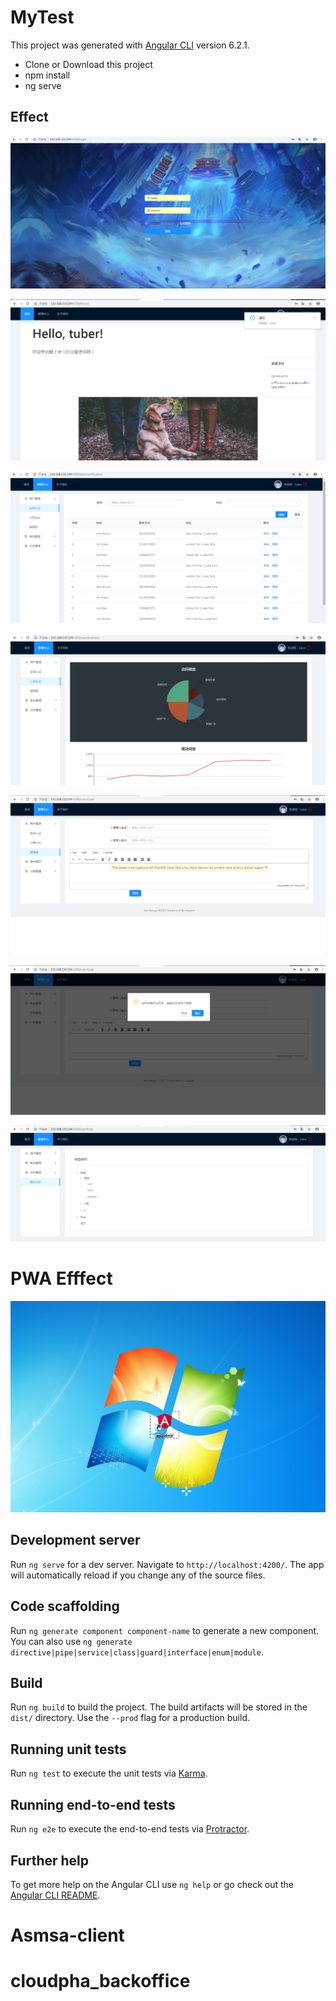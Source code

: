 # MyTest

This project was generated with [Angular CLI](https://github.com/angular/angular-cli) version 6.2.1.
- Clone or Download this project
- npm install 
- ng serve

## Effect
![avatar](local/images/1.png)

![avatar](local/images/2.png)

![avarar](local/images/3.png)

![avarar](local/images/4.png)

![avarar](local/images/5.png)

![avarar](local/images/6.png)

![avarar](local/images/7.png)

# PWA Efffect

![avarar](local/images/8.png)

## Development server

Run `ng serve` for a dev server. Navigate to `http://localhost:4200/`. The app will automatically reload if you change any of the source files.

## Code scaffolding

Run `ng generate component component-name` to generate a new component. You can also use `ng generate directive|pipe|service|class|guard|interface|enum|module`.

## Build

Run `ng build` to build the project. The build artifacts will be stored in the `dist/` directory. Use the `--prod` flag for a production build.

## Running unit tests

Run `ng test` to execute the unit tests via [Karma](https://karma-runner.github.io).

## Running end-to-end tests

Run `ng e2e` to execute the end-to-end tests via [Protractor](http://www.protractortest.org/).

## Further help

To get more help on the Angular CLI use `ng help` or go check out the [Angular CLI README](https://github.com/angular/angular-cli/blob/master/README.md).
# Asmsa-client
# cloudpha_backoffice

